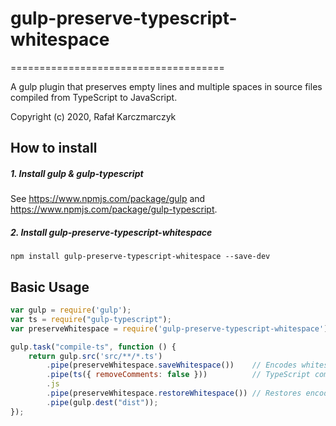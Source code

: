 # gulp-preserve-typescript-whitespace
=====================================

A gulp plugin that preserves empty lines and multiple spaces in source files compiled from TypeScript to JavaScript.

Copyright (c) 2020, Rafał Karczmarczyk

How to install
--------------
##### 1. Install gulp & gulp-typescript
See https://www.npmjs.com/package/gulp and https://www.npmjs.com/package/gulp-typescript.

##### 2. Install gulp-preserve-typescript-whitespace
```shell
npm install gulp-preserve-typescript-whitespace --save-dev
```

Basic Usage
-----------
```js
var gulp = require('gulp');
var ts = require("gulp-typescript");
var preserveWhitespace = require('gulp-preserve-typescript-whitespace');

gulp.task("compile-ts", function () {
    return gulp.src('src/**/*.ts')
        .pipe(preserveWhitespace.saveWhitespace())    // Encodes whitespaces/newlines so TypeScript compiler won't remove them
        .pipe(ts({ removeComments: false }))          // TypeScript compiler must be run with "removeComments: false" option
        .js
        .pipe(preserveWhitespace.restoreWhitespace()) // Restores encoded whitespaces/newlines
        .pipe(gulp.dest("dist"));
});
```
